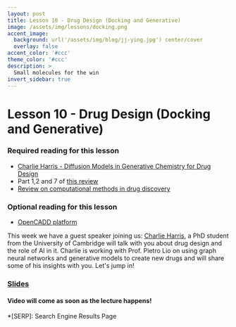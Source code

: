 ```yaml
---
layout: post
title: Lesson 10 - Drug Design (Docking and Generative)
image: /assets/img/lessons/docking.png
accent_image: 
  background: url('/assets/img/blog/jj-ying.jpg') center/cover
  overlay: false
accent_color: '#ccc'
theme_color: '#ccc'
description: >
  Small molecules for the win
invert_sidebar: true
---
```


# Lesson 10 - Drug Design (Docking and Generative)

### Required reading for this lesson
- [Charlie Harris - Diffusion Models in Generative Chemistry for Drug Design](https://medium.com/@cch57/exploring-the-promise-of-generative-models-in-chemistry-an-introduction-to-diffusion-models-31530e9d1dcb)
- Part 1,2 and 7 of [this review](https://www.mdpi.com/1422-0067/20/18/4331)
- [Review on computational methods in drug discovery](https://www.nature.com/articles/s41586-023-05905-z)
### Optional reading for this lesson
- [OpenCADD platform](https://projects.volkamerlab.org/teachopencadd/index.html)


This week we have a guest speaker joining us: [Charlie Harris](https://cch1999.github.io/), a PhD student from the University of Cambridge will talk with you about drug design and the role of AI in it. Charlie is working with Prof. Pietro Lio on using graph neural networks and generative models to create new drugs and will share some of his insights with you. Let's jump in!

### [Slides](/assets/slides/10_drug_design.pdf)

#### Video will come as soon as the lecture happens!


*[SERP]: Search Engine Results Page
